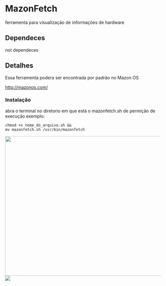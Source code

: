 # MazonFetch
ferramenta para visualização de informações de hardware 

<h2>Dependeces</h2>
not dependeces
<h2>Detalhes</h2>
Essa ferramenta podera ser encontrada por padrão no Mazon OS

http://mazonos.com/

<h3>Instalação</h3>
abra o terminal no diretorio em que está o 
mazonfetch.sh 
de permição de execução
exemplo:<br>
<code background= #000aaa >
chmod +x nome_do_arquivo.sh &&
mv mazonfetch.sh /usr/bin/mazonfetch 
  
<img src="http://mazonos.com/forum/download/file.php?id=706" height="450" width="800">
<img src="http://mazonos.com/forum/download/file.php?id=704">
</code>
